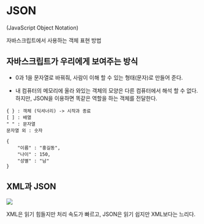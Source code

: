 # JSON

(JavaScript Object Notation)

자바스크립트에서 사용하는 객체 표현 방법

## 자바스크립트가 우리에게 보여주는 방식

- 0과 1을 문자열로 바꿔줘, 사람이 이해 할 수 있는 형태(문자)로 만들어 준다.

- 내 컴퓨터의 메모리에 올라 와있는 객체의 모양은 다른 컴퓨터에서 해석 할 수 없다. 하지만, JSON을 이용하면 똑같은 역할을 하는 객체를 전달한다.

 

```swift=
{ } : 객체 (딕셔너리) -> 시작과 종료
[ ] : 배열
" " : 문자열
문자열 외 : 숫자

{
    "이름" : "홍길동",
    "나이" : 150,
    "성별" : "남"
}
```

## XML과 JSON

![](https://i.imgur.com/e92yMLN.png)


XML은 읽기 힘들지만 처리 속도가 빠르고, JSON은 읽기 쉽지만 XML보다는 느리다.
